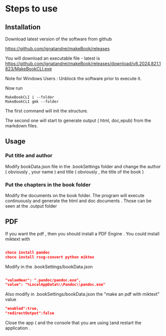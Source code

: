 # Steps to use 

## Installation

Download latest version of the software from github
 
https://github.com/ignatandrei/makeBook/releases

You will download an executable file - latest is https://github.com/ignatandrei/makeBook/releases/download/v8.2024.821.1823/MakeBookCLI.exe

Note for Windows Users :  Unblock the software prior to execute it.

Now run

```
MakeBookCLI i --folder 
MakeBookCLI gmk --folder
```

The first command will init the structure.

The second one will start to  generate output ( html, doc,epub) from the markdown files.

## Usage

### Put title and author

Modify bookData.json file in the .bookSettings folder and change the author ( obviously , your name ) and title ( obviously , the title of the book )

### Put the chapters in the book folder

Modify the documents on the book folder. The program will execute continuously and generate the html and doc documents . Those can be seen at the .output folder


## PDF


If you want the pdf , then you should install a PDF Engine . You could install miktext with

```json

choco install pandoc
choco install rsvg-convert python miktex

```

Modify in the .bookSettings/bookData.json 

```json

"valueNear": ".pandoc/pandoc.exe",
"value": "%LocalAppData%\\Pandoc\\pandoc.exe"

```
Also modify in .bookSettings/bookData.json the "make an pdf with miktext" value 
```json
"enabled":true,
"redirectOutput":false
```

Close the app ( and the console that you are using )and restart the application . 

